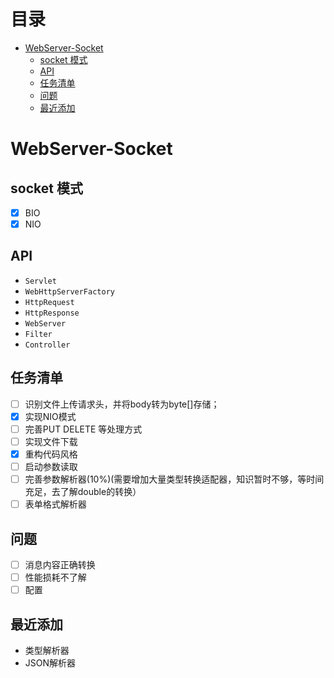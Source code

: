 # 目录

* [WebServer-Socket](#webserver-socket)
  * [socket 模式](#socket-模式)
  * [API](#api)
  * [任务清单](#任务清单)
  * [问题](#问题)
  * [最近添加](#最近添加)

# WebServer-Socket

## socket 模式

- [x] BIO
- [x] NIO

## API

- `Servlet`
- `WebHttpServerFactory`
- `HttpRequest`
- `HttpResponse`
- `WebServer`
- `Filter`
- `Controller`


## 任务清单

- [ ] 识别文件上传请求头，并将body转为byte[]存储；
- [x] 实现NIO模式
- [ ] 完善PUT DELETE 等处理方式
- [ ] 实现文件下载
- [x] 重构代码风格
- [ ] 启动参数读取
- [ ] 完善参数解析器(10%)(需要增加大量类型转换适配器，知识暂时不够，等时间充足，去了解double的转换）
- [ ] 表单格式解析器

## 问题
- [ ] 消息内容正确转换
- [ ] 性能损耗不了解
- [ ] 配置

## 最近添加
- 类型解析器
- JSON解析器
